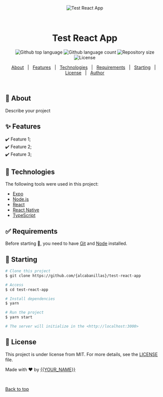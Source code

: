 <div align="center" id="top"> 
  <img src="./.github/app.gif" alt="Test React App" />

  &#xa0;

  <!-- <a href="https://testreactapp.netlify.app">Demo</a> -->
</div>

<h1 align="center">Test React App</h1>

<p align="center">
  <img alt="Github top language" src="https://img.shields.io/github/languages/top/alcabanillas/build-a-formik-form?color=56BEB8">

  <img alt="Github language count" src="https://img.shields.io/github/languages/count/alcabanillas/build-a-formik-form?color=56BEB8">

  <img alt="Repository size" src="https://img.shields.io/github/repo-size/alcabanillas/build-a-formik-form?color=56BEB8">

  <img alt="License" src="https://img.shields.io/github/license/alcabanillas/build-a-formik-form?color=56BEB8">

  <!-- <img alt="Github issues" src="https://img.shields.io/github/issues/{alcabanillas}/test-react-app?color=56BEB8" /> -->

  <!-- <img alt="Github forks" src="https://img.shields.io/github/forks/{alcabanillas}/test-react-app?color=56BEB8" /> -->

  <!-- <img alt="Github stars" src="https://img.shields.io/github/stars/{alcabanillas}/test-react-app?color=56BEB8" /> -->
</p>

<!-- Status -->

<!-- <h4 align="center"> 
	🚧  Test React App 🚀 Under construction...  🚧
</h4> 

<hr> -->

<p align="center">
  <a href="#dart-about">About</a> &#xa0; | &#xa0; 
  <a href="#sparkles-features">Features</a> &#xa0; | &#xa0;
  <a href="#rocket-technologies">Technologies</a> &#xa0; | &#xa0;
  <a href="#white_check_mark-requirements">Requirements</a> &#xa0; | &#xa0;
  <a href="#checkered_flag-starting">Starting</a> &#xa0; | &#xa0;
  <a href="#memo-license">License</a> &#xa0; | &#xa0;
  <a href="https://github.com/{alcabanillas}" target="_blank">Author</a>
</p>

<br>

## :dart: About ##

Describe your project

## :sparkles: Features ##

:heavy_check_mark: Feature 1;\
:heavy_check_mark: Feature 2;\
:heavy_check_mark: Feature 3;

## :rocket: Technologies ##

The following tools were used in this project:

- [Expo](https://expo.io/)
- [Node.js](https://nodejs.org/en/)
- [React](https://pt-br.reactjs.org/)
- [React Native](https://reactnative.dev/)
- [TypeScript](https://www.typescriptlang.org/)

## :white_check_mark: Requirements ##

Before starting :checkered_flag:, you need to have [Git](https://git-scm.com) and [Node](https://nodejs.org/en/) installed.

## :checkered_flag: Starting ##

```bash
# Clone this project
$ git clone https://github.com/{alcabanillas}/test-react-app

# Access
$ cd test-react-app

# Install dependencies
$ yarn

# Run the project
$ yarn start

# The server will initialize in the <http://localhost:3000>
```

## :memo: License ##

This project is under license from MIT. For more details, see the [LICENSE](LICENSE.md) file.


Made with :heart: by <a href="https://github.com/{alcabanillas}" target="_blank">{{YOUR_NAME}}</a>

&#xa0;

<a href="#top">Back to top</a>
